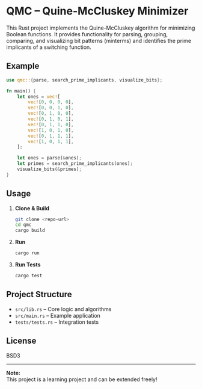 # QMC – Quine-McCluskey Minimizer

This Rust project implements the Quine-McCluskey algorithm for minimizing Boolean functions. It provides functionality for parsing, grouping, comparing, and visualizing bit patterns (minterms) and identifies the prime implicants of a switching function.

## Example

```rust
use qmc::{parse, search_prime_implicants, visualize_bits};

fn main() {
    let ones = vec![
        vec![0, 0, 0, 0],
        vec![0, 0, 1, 0],
        vec![0, 1, 0, 0],
        vec![0, 1, 0, 1],
        vec![0, 1, 1, 0],
        vec![1, 0, 1, 0],
        vec![0, 1, 1, 1],
        vec![1, 0, 1, 1],
    ];

    let ones = parse(&ones);
    let primes = search_prime_implicants(ones);
    visualize_bits(&primes);
}
```

## Usage

1. **Clone & Build**
   ```sh
   git clone <repo-url>
   cd qmc
   cargo build
   ```

2. **Run**
   ```sh
   cargo run
   ```

3. **Run Tests**
   ```sh
   cargo test
   ```

## Project Structure

- `src/lib.rs` – Core logic and algorithms
- `src/main.rs` – Example application
- `tests/tests.rs` – Integration tests

## License

BSD3

---

**Note:**  
This project is a learning project and can be extended freely!